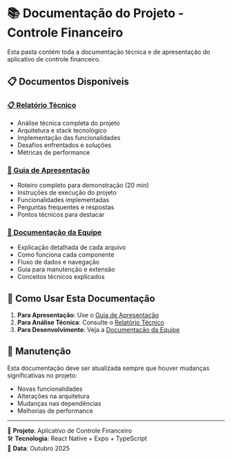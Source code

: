 # 📚 Documentação do Projeto - Controle Financeiro

Esta pasta contém toda a documentação técnica e de apresentação do aplicativo de controle financeiro.

## 📋 Documentos Disponíveis

### [📋 Relatório Técnico](RELATORIO_TECNICO.md)

- Análise técnica completa do projeto
- Arquitetura e stack tecnológico
- Implementação das funcionalidades
- Desafios enfrentados e soluções
- Métricas de performance

### [🎯 Guia de Apresentação](GUIA_APRESENTACAO.md)

- Roteiro completo para demonstração (20 min)
- Instruções de execução do projeto
- Funcionalidades implementadas
- Perguntas frequentes e respostas
- Pontos técnicos para destacar

### [👥 Documentação da Equipe](DOCUMENTACAO_EQUIPE.md)

- Explicação detalhada de cada arquivo
- Como funciona cada componente
- Fluxo de dados e navegação
- Guia para manutenção e extensão
- Conceitos técnicos explicados

## 🎯 Como Usar Esta Documentação

1. **Para Apresentação**: Use o [Guia de Apresentação](GUIA_APRESENTACAO.md)
2. **Para Análise Técnica**: Consulte o [Relatório Técnico](RELATORIO_TECNICO.md)
3. **Para Desenvolvimento**: Veja a [Documentação da Equipe](DOCUMENTACAO_EQUIPE.md)

## 🔄 Manutenção

Esta documentação deve ser atualizada sempre que houver mudanças significativas no projeto:

- Novas funcionalidades
- Alterações na arquitetura
- Mudanças nas dependências
- Melhorias de performance

---

📍 **Projeto**: Aplicativo de Controle Financeiro  
🛠️ **Tecnologia**: React Native + Expo + TypeScript  
📅 **Data**: Outubro 2025
